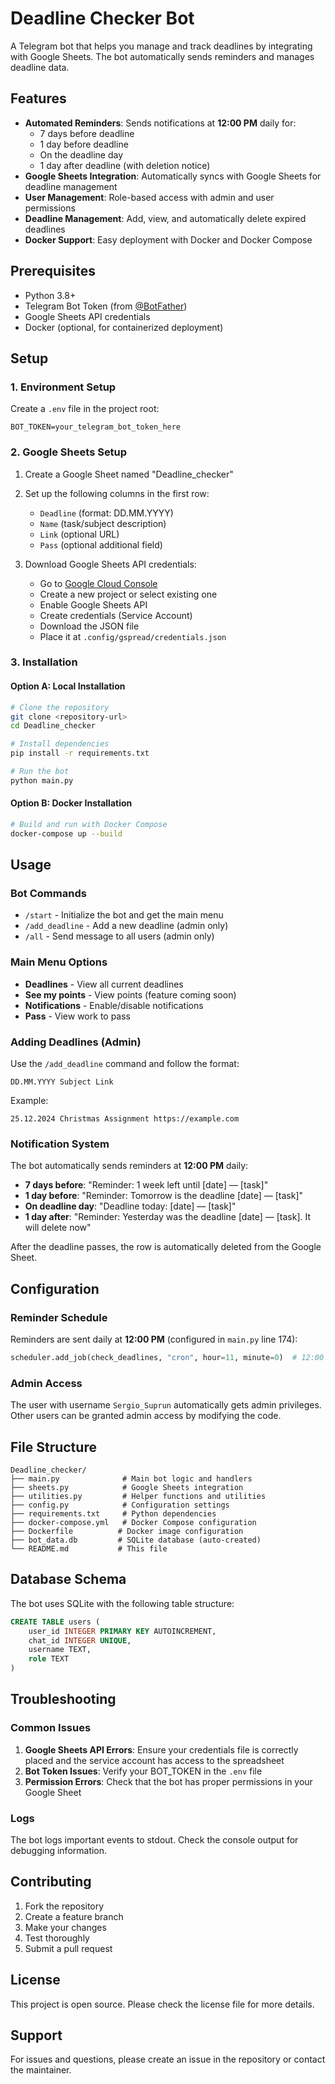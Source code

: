 # Deadline Checker Bot

A Telegram bot that helps you manage and track deadlines by integrating with Google Sheets. The bot automatically sends reminders and manages deadline data.

## Features

- **Automated Reminders**: Sends notifications at **12:00 PM** daily for:
  - 7 days before deadline
  - 1 day before deadline
  - On the deadline day
  - 1 day after deadline (with deletion notice)
- **Google Sheets Integration**: Automatically syncs with Google Sheets for deadline management
- **User Management**: Role-based access with admin and user permissions
- **Deadline Management**: Add, view, and automatically delete expired deadlines
- **Docker Support**: Easy deployment with Docker and Docker Compose

## Prerequisites

- Python 3.8+
- Telegram Bot Token (from [@BotFather](https://t.me/BotFather))
- Google Sheets API credentials
- Docker (optional, for containerized deployment)

## Setup

### 1. Environment Setup

Create a `.env` file in the project root:

```env
BOT_TOKEN=your_telegram_bot_token_here
```

### 2. Google Sheets Setup

1. Create a Google Sheet named "Deadline_checker"
2. Set up the following columns in the first row:

   - `Deadline` (format: DD.MM.YYYY)
   - `Name` (task/subject description)
   - `Link` (optional URL)
   - `Pass` (optional additional field)

3. Download Google Sheets API credentials:
   - Go to [Google Cloud Console](https://console.cloud.google.com/)
   - Create a new project or select existing one
   - Enable Google Sheets API
   - Create credentials (Service Account)
   - Download the JSON file
   - Place it at `.config/gspread/credentials.json`

### 3. Installation

#### Option A: Local Installation

```bash
# Clone the repository
git clone <repository-url>
cd Deadline_checker

# Install dependencies
pip install -r requirements.txt

# Run the bot
python main.py
```

#### Option B: Docker Installation

```bash
# Build and run with Docker Compose
docker-compose up --build
```

## Usage

### Bot Commands

- `/start` - Initialize the bot and get the main menu
- `/add_deadline` - Add a new deadline (admin only)
- `/all` - Send message to all users (admin only)

### Main Menu Options

- **Deadlines** - View all current deadlines
- **See my points** - View points (feature coming soon)
- **Notifications** - Enable/disable notifications
- **Pass** - View work to pass

### Adding Deadlines (Admin)

Use the `/add_deadline` command and follow the format:

```
DD.MM.YYYY Subject Link
```

Example:

```
25.12.2024 Christmas Assignment https://example.com
```

### Notification System

The bot automatically sends reminders at **12:00 PM** daily:

- **7 days before**: "Reminder: 1 week left until [date] — [task]"
- **1 day before**: "Reminder: Tomorrow is the deadline [date] — [task]"
- **On deadline day**: "Deadline today: [date] — [task]"
- **1 day after**: "Reminder: Yesterday was the deadline [date] — [task]. It will delete now"

After the deadline passes, the row is automatically deleted from the Google Sheet.

## Configuration

### Reminder Schedule

Reminders are sent daily at **12:00 PM** (configured in `main.py` line 174):

```python
scheduler.add_job(check_deadlines, "cron", hour=11, minute=0)  # 12:00 PM
```

### Admin Access

The user with username `Sergio_Suprun` automatically gets admin privileges. Other users can be granted admin access by modifying the code.

## File Structure

```
Deadline_checker/
├── main.py              # Main bot logic and handlers
├── sheets.py            # Google Sheets integration
├── utilities.py         # Helper functions and utilities
├── config.py            # Configuration settings
├── requirements.txt     # Python dependencies
├── docker-compose.yml   # Docker Compose configuration
├── Dockerfile          # Docker image configuration
├── bot_data.db         # SQLite database (auto-created)
└── README.md           # This file
```

## Database Schema

The bot uses SQLite with the following table structure:

```sql
CREATE TABLE users (
    user_id INTEGER PRIMARY KEY AUTOINCREMENT,
    chat_id INTEGER UNIQUE,
    username TEXT,
    role TEXT
)
```

## Troubleshooting

### Common Issues

1. **Google Sheets API Errors**: Ensure your credentials file is correctly placed and the service account has access to the spreadsheet
2. **Bot Token Issues**: Verify your BOT_TOKEN in the `.env` file
3. **Permission Errors**: Check that the bot has proper permissions in your Google Sheet

### Logs

The bot logs important events to stdout. Check the console output for debugging information.

## Contributing

1. Fork the repository
2. Create a feature branch
3. Make your changes
4. Test thoroughly
5. Submit a pull request

## License

This project is open source. Please check the license file for more details.

## Support

For issues and questions, please create an issue in the repository or contact the maintainer.
